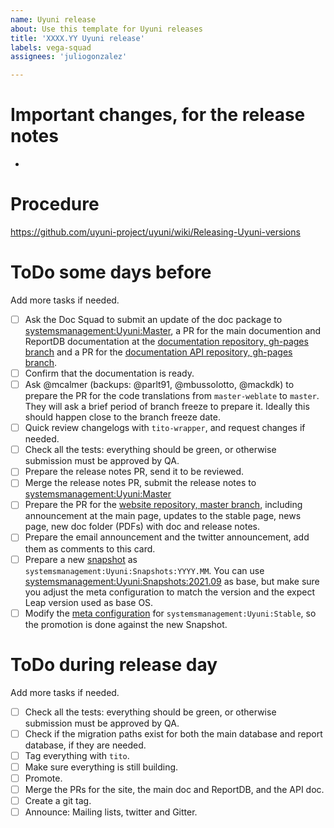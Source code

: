```yaml
---
name: Uyuni release
about: Use this template for Uyuni releases
title: 'XXXX.YY Uyuni release'
labels: vega-squad
assignees: 'juliogonzalez'

---
```


# Important changes, for the release notes

- 

# Procedure

https://github.com/uyuni-project/uyuni/wiki/Releasing-Uyuni-versions

# ToDo some days before

Add more tasks if needed.

- [ ] Ask the Doc Squad to submit an update of the doc package to [systemsmanagement:Uyuni:Master](https://build.opensuse.org/project/show/systemsmanagement:Uyuni:Master), a PR for the main documention and ReportDB documentation at the [documentation repository, gh-pages branch](https://github.com/uyuni-project/uyuni-docs/tree/gh-pages) and a PR for the [documentation API repository, gh-pages branch](https://github.com/uyuni-project/uyuni-docs-api/tree/gh-pages).
- [ ] Confirm that the documentation is ready.
- [ ] Ask @mcalmer (backups: @parlt91, @mbussolotto, @mackdk) to prepare the PR for the code translations from `master-weblate` to `master`. They will ask a brief period of branch freeze to prepare it. Ideally this should happen close to the branch freeze date.
- [ ] Quick review changelogs with `tito-wrapper`, and request changes if needed.
- [ ] Check all the tests: everything should be green, or otherwise submission must be approved by QA.
- [ ] Prepare the release notes PR, send it to be reviewed.
- [ ] Merge the release notes PR, submit the release notes to [systemsmanagement:Uyuni:Master](https://build.opensuse.org/project/show/systemsmanagement:Uyuni:Master)
- [ ] Prepare the PR for the [website repository, master branch](https://github.com/uyuni-project/uyuni-project.github.io), including announcement at the main page, updates to the stable page, news page, new doc folder (PDFs) with doc and release notes.
- [ ] Prepare the email announcement and the twitter announcement, add them as comments to this card.
- [ ] Prepare a new [snapshot](https://build.opensuse.org/project/show/systemsmanagement:Uyuni:Snapshots) as `systemsmanagement:Uyuni:Snapshots:YYYY.MM`. You can use [systemsmanagement:Uyuni:Snapshots:2021.09](https://build.opensuse.org/project/show/systemsmanagement:Uyuni:Snapshots:2021.09) as base, but make sure you adjust the meta configuration to match the version and the expect Leap version used as base OS.
- [ ] Modify the [meta configuration](https://build.opensuse.org/projects/systemsmanagement:Uyuni:Stable/meta) for `systemsmanagement:Uyuni:Stable`, so the promotion is done against the new Snapshot.

# ToDo during release day

Add more tasks if needed.

- [ ] Check all the tests: everything should be green, or otherwise submission must be approved by QA.
- [ ] Check if the migration paths exist for both the main database and report database, if they are needed.
- [ ] Tag everything with `tito`.
- [ ] Make sure everything is still building.
- [ ] Promote.
- [ ] Merge the PRs for the site, the main doc and ReportDB, and the API doc.
- [ ] Create a git tag.
- [ ] Announce: Mailing lists, twitter and Gitter.
